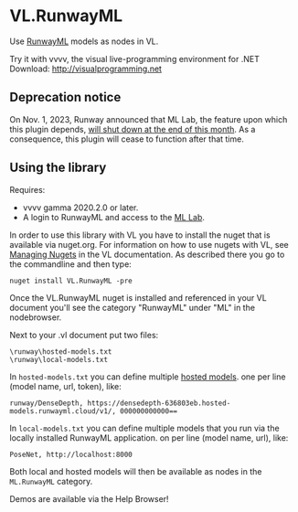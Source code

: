 # VL.RunwayML
Use [RunwayML](http://runwayml.com) models as nodes in VL.

Try it with vvvv, the visual live-programming environment for .NET  
Download: http://visualprogramming.net

## Deprecation notice
On Nov. 1, 2023, Runway announced that ML Lab, the feature upon which this plugin depends, [will shut down at the end of this month](https://help.runwayml.com/hc/en-us/articles/22125973740691-Sunset-Notification-ML-Lab). As a consequence, this plugin will cease to function after that time.

## Using the library
Requires:
- vvvv gamma 2020.2.0 or later.
- A login to RunwayML and access to the [ML Lab](https://app.runwayml.com/models).

In order to use this library with VL you have to install the nuget that is available via nuget.org. For information on how to use nugets with VL, see [Managing Nugets]([https://thegraybook.vvvv.org/reference/libraries/dependencies.html#manage-nugets](https://thegraybook.vvvv.org/reference/hde/managing-nugets.html)) in the VL documentation. As described there you go to the commandline and then type:

    nuget install VL.RunwayML -pre

Once the VL.RunwayML nuget is installed and referenced in your VL document you'll see the category "RunwayML" under "ML" in the nodebrowser. 

Next to your .vl document put two files:

    \runway\hosted-models.txt
    \runway\local-models.txt

In `hosted-models.txt` you can define multiple [hosted models](http://web.archive.org/web/20230327124349/https://help.runwayml.com/hc/en-us/articles/4402110855571-Hosted-Models). one per line (model name, url, token), like: 

    runway/DenseDepth, https://densedepth-636803eb.hosted-models.runwayml.cloud/v1/, 000000000000==

In `local-models.txt` you can define multiple models that you run via the locally installed RunwayML application. on per line (model name, url), like: 

    PoseNet, http://localhost:8000

Both local and hosted models will then be available as nodes in the `ML.RunwayML` category.

Demos are available via the Help Browser!
